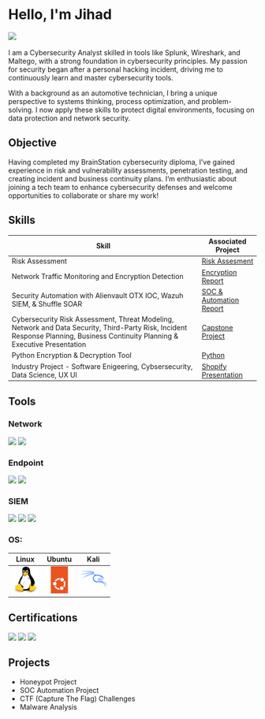 # Hello, I'm Jihad
<a href="https://linkedin.com/in/jihad-chauki/"><img src="https://img.shields.io/badge/-LinkedIn-0072b1?&style=for-the-badge&logo=linkedin&logoColor=white" /></a>

I am a Cybersecurity Analyst skilled in tools like Splunk, Wireshark, and Maltego, with a strong foundation in cybersecurity principles. My passion for security began after a personal hacking incident, driving me to continuously learn and master cybersecurity tools.

With a background as an automotive technician, I bring a unique perspective to systems thinking, process optimization, and problem-solving. I now apply these skills to protect digital environments, focusing on data protection and network security.

## Objective

Having completed my BrainStation cybersecurity diploma, I’ve gained experience in risk and vulnerability assessments, penetration testing, and creating incident and business continuity plans. I’m enthusiastic about joining a tech team to enhance cybersecurity defenses and welcome opportunities to collaborate or share my work!

## Skills


| Skill                                         | Associated Project         |
|-----------------------------------------------|----------------------------|
| Risk Assessment                               | <a href="https://docs.google.com/document/d/10xn8ThfSljUPTr9kO6uX370gAy_pDsJw8s4xTot6XqU/edit?tab=t.0#heading=h.iib8bhkuqsn1">Risk Assesment </a>|
| Network Traffic Monitoring and Encryption Detection | <a href="https://docs.google.com/document/d/1dZ006bR03oQ26Zz4UDbOq-2o2SDB-admB_M60LsMpeo/edit?tab=t.0">Encryption Report</a>|
| Security Automation with Alienvault OTX IOC, Wazuh SIEM, & Shuffle SOAR         | <a href="https://docs.google.com/document/d/1FztTUyyVWfV5q5CtpAXLqeV5coMEOHtgPY5FgwjDKps/edit?tab=t.0#heading=h.5uoc4mfz7mn4">SOC & Automation Report|
| Cybersecurity Risk Assessment, Threat Modeling, Network and Data Security, Third-Party Risk, Incident Response Planning, Business Continuity Planning & Executive Presentation      |  <a href="https://www.canva.com/design/DAGC3hoP0XU/6E0URqoasalnJwT7cPxBSA/edit?utm_content=DAGC3hoP0XU&utm_campaign=designshare&utm_medium=link2&utm_source=sharebutton">Capstone Project|
| Python Encryption & Decryption Tool                 | <a href="https://1drv.ms/u/s!Ajjze_n8MW5N_XX9R1KSf-UE3TrE?e=tFqesJ"> Python|
| Industry Project - Software Enigeering, Cybsersecurity, Data Science, UX UI          | <a href= "https://www.canva.com/design/DAGBkOhORos/styXQPHtbD3qxqJGvU7Jvg/edit"> Shopify Presentation |


## Tools

### Network
<div>
    <img src="https://img.shields.io/badge/-Wireshark-1679A7?&style=for-the-badge&logo=Wireshark&logoColor=white" />
    <img src="https://img.shields.io/badge/-Suricata-EF3B2D?&style=for-the-badge&logo=Suricata&logoColor=white" />
</div>

### Endpoint
<div>
    <img src="https://img.shields.io/badge/-Microsoft_Defender_for_Endpoint-00A4EF?&style=for-the-badge&logo=Microsoft&logoColor=white" />
    <img src="https://img.shields.io/badge/-Velociraptor-4B275F?&style=for-the-badge&logo=Velociraptor&logoColor=white" />
</div>

### SIEM
<div>
    <img src="https://img.shields.io/badge/-Microsoft_Sentinel-0078D4?&style=for-the-badge&logo=Microsoft&logoColor=white" />
    <img src="https://img.shields.io/badge/-Splunk-000000?&style=for-the-badge&logo=Splunk&logoColor=white" />
    <img src="https://img.shields.io/badge/-Elastic-005571?&style=for-the-badge&logo=Elastic&logoColor=white" />
</div>

### OS:

| Linux | Ubuntu | Kali |
|----------|----------|----------|
| <img src="https://github.com/devicons/devicon/blob/master/icons/linux/linux-original.svg" title="Linux" alt="Linux" width="55" height="55"/> | <img src="https://github.com/devicons/devicon/blob/master/icons/ubuntu/ubuntu-original.svg" title="Ubuntu" alt="Ubuntu" width="55" height="55"/> | <img src="https://github.com/canaleal/devicon/blob/new-icon-kali-linux/icons/kalilinux/kalilinux-original-wordmark.svg" title="Linux" alt="Linux" width="55" height="55"/> |


## Certifications
<div>
<img src="https://img.shields.io/badge/-Security%2B-FF0000?&style=for-the-badge&logo=CompTIA&logoColor=white" />
<img src="https://img.shields.io/badge/-Coursera_Cybersecurity_Certificate-2A73CC?&style=for-the-badge&logo=Coursera&logoColor=white" />
<img src="https://img.shields.io/badge/-York_University_Cybersecurity_Certificate-FF0000?&style=for-the-badge&logo=York_University&logoColor=red" />
</div>

## Projects
- Honeypot Project
- SOC Automation Project
- CTF (Capture The Flag) Challenges
- Malware Analysis
